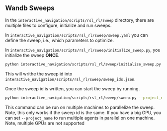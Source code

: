 ## Wandb Sweeps

In the `interactive_navigation/scripts/rsl_rl/sweep` directory, there are multiple files to configure, initialize and run sweeps.

In `interactive_navigation/scripts/rsl_rl/sweep/sweep.yaml` you can define the sweep, i.e., which parameters to optimize.

In  `interactive_navigation/scripts/rsl_rl/sweep/initialize_sweep.py`, you initialize the sweep **ONCE**.
```bash
python interactive_navigation/scripts/rsl_rl/sweep/initialize_sweep.py --project_name your_sweep_name
```
 This will writhe the sweep id into `interactive_navigation/scripts/rsl_rl/sweep/sweep_ids.json`.

Once the sweep id is written, you can start the sweep by running.
```bash
python interactive_navigation/scripts/rsl_rl/sweep/sweep.py --project_name your_sweep_name
```

This command can be run on multiple machines to parallelize the sweep. Note, this only works if the sweep id is the same.
If you have a big GPU, you can set `--project_name` to run multiple agents in parallel on one machine. Note, multiple GPUs are not supported